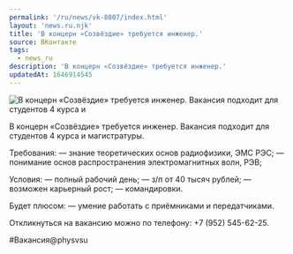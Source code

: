 ```yaml
---
permalink: '/ru/news/vk-8007/index.html'
layout: 'news.ru.njk'
title: 'В концерн «Созвёздие» требуется инженер.'
source: ВКонтакте
tags:
  - news_ru
description: 'В концерн «Созвёздие» требуется инженер.'
updatedAt: 1646914545
---
```

![В концерн «Созвёздие» требуется инженер. Вакансия подходит для студентов 4 курса и](https://sun9-41.userapi.com/sun9-66/impg/rhXGNaJPOdI5uQgZdzywRrxjdzrl1Bt-BG6uiw/EWcbSg4ukqo.jpg?size=510x370&quality=95&sign=8cb9394111d9d1eeeb487ab68cc4ce59&c_uniq_tag=pWzE1zBBi0d1H2PHfYcQuXX4x8zVEcYOcGtPXi7lzTg&type=album)

В концерн «Созвёздие» требуется инженер. Вакансия подходит для студентов 4 курса и магистратуры.

Требования:
— знание теоретических основ радиофизики, ЭМС РЭС;
— понимание основ распространения электромагнитных волн, РЭВ;

Условия:
— полный рабочий день;
— з/п от 40 тысяч рублей;
— возможен карьерный рост;
— командировки.

Будет плюсом:
— умение работать с приёмниками и передатчиками.

Откликнуться на вакансию можно по телефону: +7 (952) 545-62-25.

#Вакансия@physvsu
